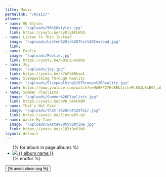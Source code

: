 ```yaml
---
title: Music
permalink: "/music/"
albums:
- name: 96 Styles
  image: "/uploads/96%20styles.jpg"
  link: https://youtu.be/2yDlgEKLHVQ
- name: Listen To This Instead
  image: "/uploads/Listen%20to%20This%20Instead.jpg"
  link: 
- name: Foolie
  image: "/uploads/Foolie.jpg"
  link: https://youtu.be/R02Cq-Xs0b8
- name: Joy
  image: "/uploads/joy.jpg"
  link: https://youtu.be/r7nPS6RhawI
- name: Sleepwalking Through Reality
  image: "/uploads/Sleepwalking%20Through%20Reality.jpg"
  link: https://www.youtube.com/watch?v=Mb9FP27Hd8E&list=PLB5ZpBxB9l_a8phdgUPgGUJ72iVDsx_5Z
- name: Summer Playlists
  image: "/uploads/Summer%20Playlists.jpg"
  link: https://youtu.be/QVH_bXoCKBM
- name: That's Not Fair
  image: "/uploads/that's%20not%20fair.jpg"
  link: https://youtu.be/ZjnxnaEV-qU
- name: Waste My Time
  image: "/uploads/waste%20my%20time.jpg"
  link: https://youtu.be/z1O3t9x91W8
layout: default
---
```


<div class="container music">
<ul class="albums">
  {% for album in page.albums %}
  <li class="album">
    <div class="album-container">
      <a href="{{album.link}}">
        <img class="album-image" src="{{ album.image }}" />
        <span class="album-name">{{ album.name }}</span>
      </a>
    </div>
  </li>
  {% endfor %}
</ul>

<div class="video-overlay hidden">
  <button class="close">{% asset close.svg %}</button>
  <div class="youtube-embed">
    <iframe src="" class="nivo-lightbox-youtube" frameborder="0" vspace="0" hspace="0" scrolling="auto"></iframe>
  </div>
  <span class="nivo-lightbox-title-wrap"></span>
</div>
